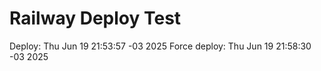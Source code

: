 # Railway Deploy Test
Deploy: Thu Jun 19 21:53:57 -03 2025
Force deploy: Thu Jun 19 21:58:30 -03 2025
